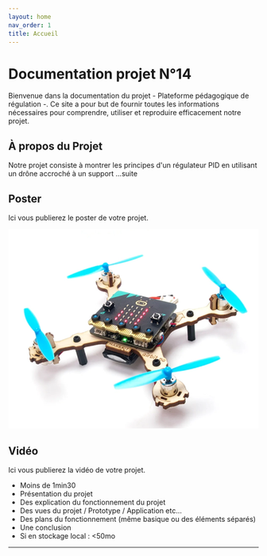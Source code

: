 ```yaml
---
layout: home
nav_order: 1
title: Accueil
---
```


# Documentation projet N°14

Bienvenue dans la documentation du projet - Plateforme pédagogique de régulation -. Ce site a pour but de fournir toutes les informations nécessaires pour comprendre, utiliser et reproduire efficacement notre projet.


## À propos du Projet
Notre projet consiste à montrer les principes d'un régulateur PID en utilisant un drône accroché à un support ...suite

## Poster

Ici vous publierez le poster de votre projet.

![Poster projet](images/drone.png)

## Vidéo

Ici vous publierez la vidéo de votre projet. 
- Moins de 1min30
- Présentation du projet 
- Des explication du fonctionnement du projet
- Des vues du projet / Prototype / Application etc... 
- Des plans du fonctionnement (même basique ou des éléments séparés)
- Une conclusion
- Si en stockage local : <50mo



---
